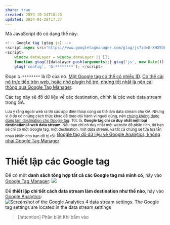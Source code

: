 ```yaml
---
share: true
created: 2023-10-24T18:26
updated: 2024-01-28T17:37
---
```

Mã JavaScript đó có dạng thế này:
```js
<!-- Google tag (gtag.js) --> 
<script async src="https://www.googletagmanager.com/gtag/js?id=G-XHX9Q6ZB3Q"></script>
<script> 
	window.dataLayer = window.dataLayer || [];
	function gtag(){dataLayer.push(arguments);} gtag('js', new Date()); 
	gtag('config', 'G-********'); </script>
```
Đoạn `G-********` là ID của nó. [Một Google tag có thể có nhiều ID](./M%E1%BB%99t%20Google%20tag%20c%C3%B3%20th%E1%BB%83%20c%C3%B3%20nhi%E1%BB%81u%20ID.md). [Có thể cài nó trực tiếp trên web, hoặc nhờ plugin hỗ trợ, nhưng tốt nhất là nên cài thông qua Google Tag Manager](./N%C3%AAn%20c%C3%A0i%20Google%20tag%20trong%20Google%20Tag%20Manager%20thay%20v%C3%AC%20c%C3%A0i%20tr%E1%BB%B1c%20ti%E1%BA%BFp%20tr%C3%AAn%20web%20ho%E1%BA%B7c%20qua%20plugin.md).

Các tag này sẽ đổ dữ liệu về các destination, chính là các web data stream trong GA. 

<sub>Lưu ý rằng ngoài web ra thì các app điện thoại cũng có thể làm data stream cho GA. Nhưng vì ở đó có những cách thức khác để theo dõi hành vi người dùng, nên [chúng không được dùng làm destination cho Google tag](./App%20%C4%91i%E1%BB%87n%20tho%E1%BA%A1i%20c%C3%B3%20th%E1%BB%83%20tr%E1%BB%9F%20th%C3%A0nh%20data%20stream,%20nh%C6%B0ng%20kh%C3%B4ng%20th%E1%BB%83%20tr%E1%BB%9F%20th%C3%A0nh%20destination.md). Tức là, **Google tag chỉ có duy nhất một loại destination là web data stream**. Nếu bạn chỉ có duy nhất một website để phân tích, thì bạn sẽ chỉ có một Google tag, một destination, một data stream, và tất cả chúng sẽ từa tựa lẫn nhau khiến cho bạn dễ bị rối.</sub>
[Google tag đổ dữ liệu về Google Analytics, không phải Google Tag Manager](./Google%20tag%20%C4%91%E1%BB%95%20d%E1%BB%AF%20li%E1%BB%87u%20v%E1%BB%81%20Google%20Analytics,%20kh%C3%B4ng%20ph%E1%BA%A3i%20Google%20Tag%20Manager.md)
# Thiết lập các Google tag
Để có một **danh sách tổng hợp tất cả các Google tag mà mình có**, hãy vào [Google Tag Manager](https://tagmanager.google.com/#/home): ![](https://storage.googleapis.com/support-kms-prod/Q5lAquhBvBoVYFmUpBjRYdCc0a45iJVloZPJ) 

Để **thiết lập chi tiết cách data stream làm destination như thế nào**, hãy vào [Google Analytics](https://analytics.google.com/analytics): ![Screenshot of the Google Analytics 4 data stream settings. The Google tag settings are located in the data stream settings](https://storage.googleapis.com/support-kms-prod/jRorNBqYurSg9prt08pizpolkGC6elmHj7qp)

> [!attention] Phân biệt
> Khi bấm vào 
